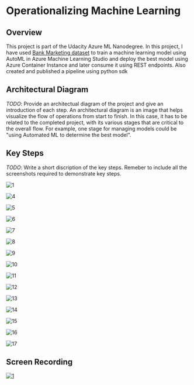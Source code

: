 # Operationalizing Machine Learning

## Overview
This project is part of the Udacity Azure ML Nanodegree.
In this project, I have used [Bank Marketing dataset](https://automlsamplenotebookdata.blob.core.windows.net/automl-sample-notebook-data/bankmarketing_train.csv) to train a machine learning model using AutoML in Azure Machine Learning Studio and deploy the best model using Azure Container Instance and later consume it using REST endpoints. Also created and published a pipeline using python sdk

## Architectural Diagram
*TODO*: Provide an architectual diagram of the project and give an introduction of each step. An architectural diagram is an image that helps visualize the flow of operations from start to finish. In this case, it has to be related to the completed project, with its various stages that are critical to the overall flow. For example, one stage for managing models could be "using Automated ML to determine the best model". 

## Key Steps
*TODO*: Write a short discription of the key steps. Remeber to include all the screenshots required to demonstrate key steps. 

![1](https://user-images.githubusercontent.com/6285945/104132692-ff6ce280-53a4-11eb-9ce4-94f9d7b0aef9.png)

![4](https://user-images.githubusercontent.com/6285945/104132695-04ca2d00-53a5-11eb-8be3-a8ea8a7609e7.png)

![5](https://user-images.githubusercontent.com/6285945/104132699-07c51d80-53a5-11eb-8807-e553c9bdea58.png)

![6](https://user-images.githubusercontent.com/6285945/104132700-0ac00e00-53a5-11eb-8a5e-b77afce851de.png)

![7](https://user-images.githubusercontent.com/6285945/104132702-0d226800-53a5-11eb-8b4f-df5db497d03e.png)

![8](https://user-images.githubusercontent.com/6285945/104132705-0f84c200-53a5-11eb-815f-0ca5292a83ef.png)

![9](https://user-images.githubusercontent.com/6285945/104132706-127fb280-53a5-11eb-9ca8-d42e06a7aa3e.png)

![10](https://user-images.githubusercontent.com/6285945/104132709-157aa300-53a5-11eb-8a1e-adf4f2286cf0.png)

![11](https://user-images.githubusercontent.com/6285945/104132712-18759380-53a5-11eb-8770-0565e6677245.png)

![12](https://user-images.githubusercontent.com/6285945/104132716-1ad7ed80-53a5-11eb-8abd-a172ffc5d3ff.png)

![13](https://user-images.githubusercontent.com/6285945/104132717-1e6b7480-53a5-11eb-9b80-3c3e802febf4.png)

![14](https://user-images.githubusercontent.com/6285945/104132718-21666500-53a5-11eb-91e1-0dab41272370.png)

![15](https://user-images.githubusercontent.com/6285945/104132720-24615580-53a5-11eb-8725-1cf862efddaf.png)

![16](https://user-images.githubusercontent.com/6285945/104132722-26c3af80-53a5-11eb-8878-bb1234368f3a.png)

![17](https://user-images.githubusercontent.com/6285945/104132725-29bea000-53a5-11eb-9071-bfe2c5db722d.png)




## Screen Recording
[![1](https://user-images.githubusercontent.com/6285945/104132692-ff6ce280-53a4-11eb-9ce4-94f9d7b0aef9.png)](https://youtu.be/GuhpixjSE54)

